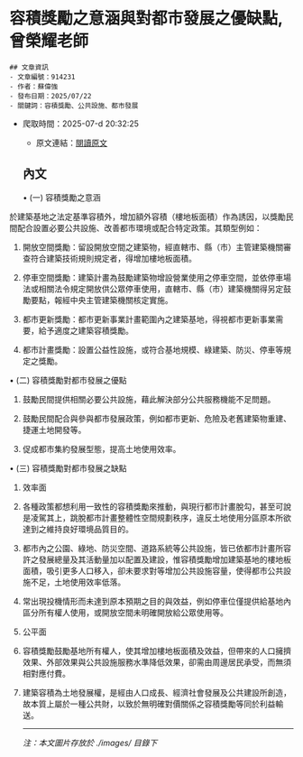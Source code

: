 # 容積獎勵之意涵與對都市發展之優缺點,曾榮耀老師
            

    ## 文章資訊
    - 文章編號：914231
    - 作者：蘇偉強
    - 發布日期：2025/07/22
    - 關鍵詞：容積獎勵、公共設施、都市發展
- 爬取時間：2025-07-d 20:32:25
    - 原文連結：[閱讀原文](https://real-estate.get.com.tw/Columns/detail.aspx?no=914231)

    ## 內文
    • (一) 容積獎勵之意涵

於建築基地之法定基準容積外，增加額外容積（樓地板面積）作為誘因，以獎勵民間配合設置必要公共設施、改善都市環境或配合特定政策。其類型例如：

1. 開放空間獎勵：留設開放空間之建築物，經直轄市、縣（市）主管建築機關審查符合建築技術規則規定者，得增加樓地板面積。

2. 停車空間獎勵：建築計畫為鼓勵建築物增設營業使用之停車空間，並依停車場法或相關法令規定開放供公眾停車使用，直轄市、縣（市）建築機關得另定鼓勵要點，報經中央主管建築機關核定實施。

3. 都市更新獎勵：都市更新事業計畫範圍內之建築基地，得視都市更新事業需要，給予適度之建築容積獎勵。

4. 都市計畫獎勵：設置公益性設施，或符合基地規模、綠建築、防災、停車等規定之獎勵。

• (二) 容積獎勵對都市發展之優點

1. 鼓勵民間提供相關必要公共設施，藉此解決部分公共服務機能不足問題。

2. 鼓勵民間配合與參與都市發展政策，例如都市更新、危險及老舊建築物重建、捷運土地開發等。

3. 促成都市集約發展型態，提高土地使用效率。

• (三) 容積獎勵對都市發展之缺點

1. 效率面

1. 各種政策都想利用一致性的容積獎勵來推動，與現行都市計畫脫勾，甚至可說是凌駕其上，跳脫都市計畫整體性空間規劃秩序，違反土地使用分區原本所欲達到之維持良好環境品質目的。

2. 都市內之公園、綠地、防災空間、道路系統等公共設施，皆已依都市計畫所容許之發展總量及其活動量加以配置及建設，惟容積獎勵增加建築基地的樓地板面積，吸引更多人口移入，卻未要求對等增加公共設施容量，使得都市公共設施不足，土地使用效率低落。

3. 常出現投機情形而未達到原本預期之目的與效益，例如停車位僅提供給基地內區分所有權人使用，或開放空間未明確開放給公眾使用等。

2. 公平面

1. 容積獎勵鼓勵基地所有權人，使其增加樓地板面積及效益，但帶來的人口擁擠效果、外部效果與公共設施服務水準降低效果，卻需由周邊居民承受，而無須相對應付費。

2. 建築容積為土地發展權，是經由人口成長、經濟社會發展及公共建設所創造，故本質上屬於一種公共財，以致於無明確對價關係之容積獎勵等同於利益輸送。

    ---
    *注：本文圖片存放於 ./images/ 目錄下*
    